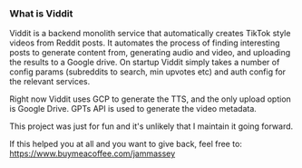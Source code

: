 ### What is Viddit

Viddit is a backend monolith service that automatically creates TikTok style videos from Reddit posts. It automates the process of finding interesting posts to generate content from, generating audio and video, and uploading the results to a Google drive. 
On startup Viddit simply takes a number of config params (subreddits to search, min upvotes etc) and auth config for the relevant services.

Right now Viddit uses GCP to generate the TTS, and the only upload option is Google Drive. GPTs API is used to generate the video metadata.

This project was just for fun and it's unlikely that I maintain it going forward.

If this helped you at all and you want to give back, feel free to: https://www.buymeacoffee.com/jammassey
